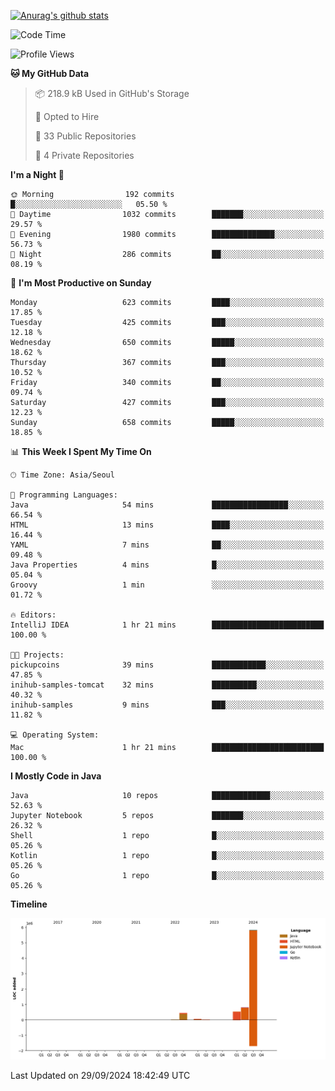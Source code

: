 [![Anurag's github stats](https://github-readme-stats.vercel.app/api?username=hajubal)](https://github.com/anuraghazra/github-readme-stats)

<!--START_SECTION:waka-->
![Code Time](http://img.shields.io/badge/Code%20Time-135%20hrs-blue)

![Profile Views](http://img.shields.io/badge/Profile%20Views-10-blue)

**🐱 My GitHub Data** 

> 📦 218.9 kB Used in GitHub's Storage 
 > 
> 💼 Opted to Hire
 > 
> 📜 33 Public Repositories 
 > 
> 🔑 4 Private Repositories 
 > 
**I'm a Night 🦉** 

```text
🌞 Morning                192 commits         █░░░░░░░░░░░░░░░░░░░░░░░░   05.50 % 
🌆 Daytime                1032 commits        ███████░░░░░░░░░░░░░░░░░░   29.57 % 
🌃 Evening                1980 commits        ██████████████░░░░░░░░░░░   56.73 % 
🌙 Night                  286 commits         ██░░░░░░░░░░░░░░░░░░░░░░░   08.19 % 
```
📅 **I'm Most Productive on Sunday** 

```text
Monday                   623 commits         ████░░░░░░░░░░░░░░░░░░░░░   17.85 % 
Tuesday                  425 commits         ███░░░░░░░░░░░░░░░░░░░░░░   12.18 % 
Wednesday                650 commits         █████░░░░░░░░░░░░░░░░░░░░   18.62 % 
Thursday                 367 commits         ███░░░░░░░░░░░░░░░░░░░░░░   10.52 % 
Friday                   340 commits         ██░░░░░░░░░░░░░░░░░░░░░░░   09.74 % 
Saturday                 427 commits         ███░░░░░░░░░░░░░░░░░░░░░░   12.23 % 
Sunday                   658 commits         █████░░░░░░░░░░░░░░░░░░░░   18.85 % 
```


📊 **This Week I Spent My Time On** 

```text
🕑︎ Time Zone: Asia/Seoul

💬 Programming Languages: 
Java                     54 mins             █████████████████░░░░░░░░   66.54 % 
HTML                     13 mins             ████░░░░░░░░░░░░░░░░░░░░░   16.44 % 
YAML                     7 mins              ██░░░░░░░░░░░░░░░░░░░░░░░   09.48 % 
Java Properties          4 mins              █░░░░░░░░░░░░░░░░░░░░░░░░   05.04 % 
Groovy                   1 min               ░░░░░░░░░░░░░░░░░░░░░░░░░   01.72 % 

🔥 Editors: 
IntelliJ IDEA            1 hr 21 mins        █████████████████████████   100.00 % 

🐱‍💻 Projects: 
pickupcoins              39 mins             ████████████░░░░░░░░░░░░░   47.85 % 
inihub-samples-tomcat    32 mins             ██████████░░░░░░░░░░░░░░░   40.32 % 
inihub-samples           9 mins              ███░░░░░░░░░░░░░░░░░░░░░░   11.82 % 

💻 Operating System: 
Mac                      1 hr 21 mins        █████████████████████████   100.00 % 
```

**I Mostly Code in Java** 

```text
Java                     10 repos            █████████████░░░░░░░░░░░░   52.63 % 
Jupyter Notebook         5 repos             ███████░░░░░░░░░░░░░░░░░░   26.32 % 
Shell                    1 repo              █░░░░░░░░░░░░░░░░░░░░░░░░   05.26 % 
Kotlin                   1 repo              █░░░░░░░░░░░░░░░░░░░░░░░░   05.26 % 
Go                       1 repo              █░░░░░░░░░░░░░░░░░░░░░░░░   05.26 % 
```



**Timeline**

![Lines of Code chart](https://raw.githubusercontent.com/hajubal/hajubal/main/assets/bar_graph.png)


 Last Updated on 29/09/2024 18:42:49 UTC
<!--END_SECTION:waka-->